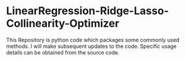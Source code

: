 # LinearRegression-Ridge-Lasso-Collinearity-Optimizer
This Repository is python code which packages some  commonly used methods.
I will make subsequent updates to the code.
Specific usage details can be obtained from the source code.

